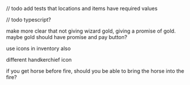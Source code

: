 // todo add tests that locations and items have required values

// todo typescript?

make more clear that not giving wizard gold, giving a promise of gold. maybe gold should have promise and pay button?

use icons in inventory also

different handkerchief icon

if you get horse before fire, should you be able to bring the horse into the fire?
